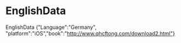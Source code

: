 # EnglishData
EnglishData {"Language":"Germany", "platform":"iOS","book":"http://www.qhcftong.com/download2.html"}
